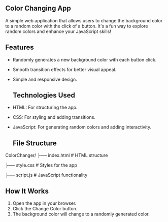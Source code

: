 ##  Color Changing App
A simple web application that allows users to change the background color to a random color with the click of a button. It's a fun way to explore random colors and enhance your JavaScript skills!


##  Features
* Randomly generates a new background color with each button click.
* Smooth transition effects for better visual appeal.
* Simple and responsive design.


  ## Technologies Used
* HTML: For structuring the app.
* CSS: For styling and adding transitions.
* JavaScript: For generating random colors and adding interactivity.


  ## File Structure

ColorChanger/
├── index.html                        # HTML structure

├── style.css                        # Styles for the app

├── script.js                        # JavaScript functionality


## How It Works
1. Open the app in your browser.
2. Click the Change Color button.
3. The background color will change to a randomly generated color.



